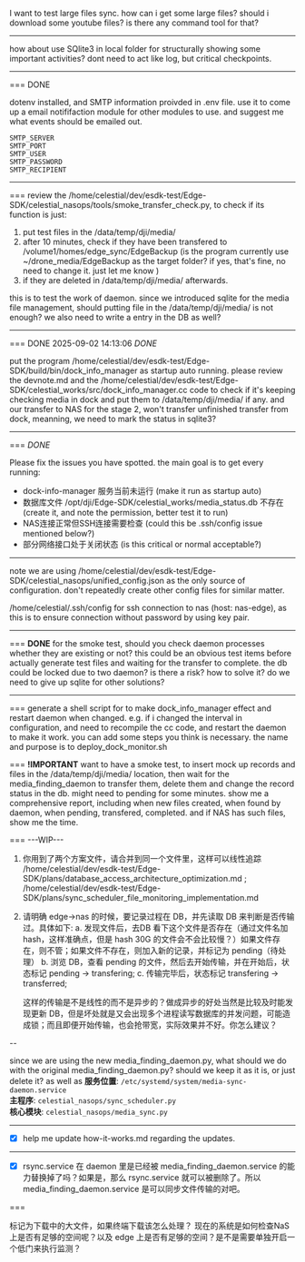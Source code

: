 I want to test large files sync. how can i get some large files? should i download some youtube files? is there any command tool for that? 

---
how about use SQlite3 in local folder for structurally showing some important activities? dont need to act like log, but critical checkpoints.

---
=== 
DONE

dotenv installed, and SMTP information proivded in .env file. use it to come up a email notififaction module for other modules to use. and suggest me what events should be emailed out.
```
SMTP_SERVER
SMTP_PORT
SMTP_USER
SMTP_PASSWORD
SMTP_RECIPIENT
```
---
===
review the /home/celestial/dev/esdk-test/Edge-SDK/celestial_nasops/tools/smoke_transfer_check.py, to check if its function is just:
1. put test files in the /data/temp/dji/media/
2. after 10 minutes, check if they have been transfered to /volume1/homes/edge_sync/EdgeBackup (is the program currently use ~/drone_media/EdgeBackup as the target folder? if yes, that's fine, no need to change it. just let me know )
3. if they are deleted in /data/temp/dji/media/ afterwards. 

this is to test the work of daemon.
since we introduced sqlite for the media file management, should putting file in the /data/temp/dji/media/ is not enough? we also need to write a entry in the DB as well? 

---
=== 
DONE
2025-09-02 14:13:06
*DONE*

put the program /home/celestial/dev/esdk-test/Edge-SDK/build/bin/dock_info_manager as startup auto running. please review the devnote.md and the /home/celestial/dev/esdk-test/Edge-SDK/celestial_works/src/dock_info_manager.cc code to check if it's keeping checking media in dock and put them to /data/temp/dji/media/ if any. and our transfer to NAS for the stage 2, won't transfer unfinished transfer from dock, meanning, we need to mark the status in sqlite3?

---
===
*DONE*

Please fix the issues you have spotted. the main goal is to get every running:
- dock-info-manager 服务当前未运行 (make it run as startup auto)
- 数据库文件 /opt/dji/Edge-SDK/celestial_works/media_status.db 不存在 (create it, and note the permission, better test it to run)
- NAS连接正常但SSH连接需要检查 (could this be .ssh/config issue mentioned below?)
- 部分网络接口处于关闭状态 (is this critical or normal acceptable?)
---
note we are using /home/celestial/dev/esdk-test/Edge-SDK/celestial_nasops/unified_config.json as the only source of configuration. don't repeatedly create other config files for similar matter.

 /home/celestial/.ssh/config for ssh connection to nas (host: nas-edge), as this is to ensure connection without password by using key pair.


---
===
**DONE**
for the smoke test, should you check daemon processes whether they are existing or not? this could be an obvious test items before actually generate test files and waiting for the transfer to complete.
the db could be locked due to two daemon? is there a risk? how to solve it? do we need to give up sqlite for other solutions?

---
===
generate a shell script for to make dock_info_manager effect and restart daemon when changed. e.g. if i changed the interval in configuration, and need to recompile the cc code, and restart the daemon to make it work. you can add some steps you think is necessary. the name and purpose is to deploy_dock_monitor.sh 

===
**!IMPORTANT**
want to have a smoke test, to insert mock up records and files in the /data/temp/dji/media/ location, then wait for the media_finding_daemon to transfer them, delete them and change the record status in the db. might need to pending for some minutes. 
show me a comprehensive report, including when new files created, when found by daemon, when pending, transfered, completed. and if NAS has such files, show me the time.


===
---WIP---
1. 你用到了两个方案文件，请合并到同一个文件里，这样可以线性追踪 /home/celestial/dev/esdk-test/Edge-SDK/plans/database_access_architecture_optimization.md ; /home/celestial/dev/esdk-test/Edge-SDK/plans/sync_scheduler_file_monitoring_implementation.md
2. 请明确 edge->nas 的时候，要记录过程在 DB，并先读取 DB 来判断是否传输过。具体如下:
    a. 发现文件后，去DB 看下这个文件是否存在（通过文件名加 hash，这样准确点，但是 hash 30G 的文件会不会比较慢？）如果文件存在，则不管；如果文件不存在，则加入新的记录，并标记为 pending（待处理）
    b. 浏览 DB，查看 pending 的文件，然后去开始传输，并在开始后，状态标记 pending -> transfering;
    c. 传输完毕后，状态标记 transfering -> transferred;

    这样的传输是不是线性的而不是异步的？做成异步的好处当然是比较及时能发现更新 DB，但是坏处就是又会出现多个进程读写数据库的并发问题，可能造成锁；而且即便开始传输，也会抢带宽，实际效果并不好。你怎么建议？

--

since we are using the new media_finding_daemon.py, what should we do with the original media_finding_daemon.py? should we keep it as it is, or just delete it? as well as 
**服务位置**: `/etc/systemd/system/media-sync-daemon.service`  
**主程序**: `celestial_nasops/sync_scheduler.py`  
**核心模块**: `celestial_nasops/media_sync.py`

---
- [x] help me update how-it-works.md regarding the updates.

---
- [x] rsync.service 在 daemon 里是已经被 media_finding_daemon.service 的能力替换掉了吗？如果是，那么 rsync.service 就可以被删除了。所以 media_finding_daemon.service 是可以同步文件传输的对吧。


===


标记为下载中的大文件，如果终端下载该怎么处理？
现在的系统是如何检查NaS上是否有足够的空间呢？以及 edge 上是否有足够的空间？是不是需要单独开启一个低门来执行监测？